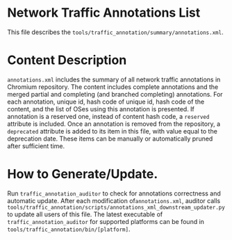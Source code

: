 # Network Traffic Annotations List
This file describes the `tools/traffic_annotation/summary/annotations.xml`.

# Content Description
`annotations.xml` includes the summary of all network traffic annotations in
Chromium repository. The content includes complete annotations and the merged
partial and completing (and branched completing) annotations.
For each annotation, unique id, hash code of unique id, hash code of the
content, and the list of OSes using this annotation is presented. If annotation
is a reserved one, instead of content hash code, a `reserved` attribute is
included.
Once an annotation is removed from the repository, a `deprecated` attribute is
added to its item in this file, with value equal to the deprecation date.
These items can be manually or automatically pruned after sufficient time.

# How to Generate/Update.
Run `traffic_annotation_auditor` to check for annotations correctness and
automatic update. After each modification of`annotations.xml`, auditor calls
`tools/traffic_annotation/scripts/annotations_xml_downstream_updater.py` to
update all users of this file.
The latest executable of `traffic_annotation_auditor` for supported platforms
can be found in `tools/traffic_annotation/bin/[platform]`.
